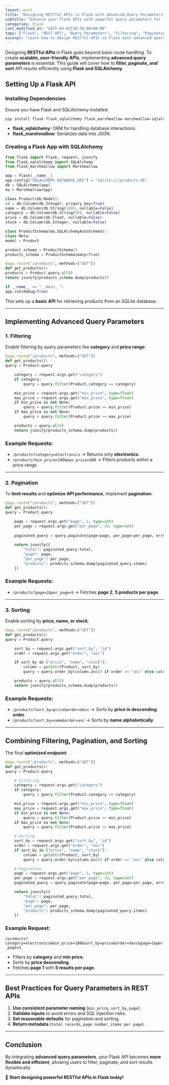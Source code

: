 ```yaml
---
layout: post
title: "Designing RESTful APIs in Flask with Advanced Query Parameters"
subtitle: "Enhance your Flask APIs with powerful query parameters for filtering, pagination, and sorting"
categories: Flask
last_modified_at: "2025-04-03T10:30:00+00:00"
tags: ["Flask", "REST API", "Query Parameters", "Filtering", "Pagination", "Sorting"]
excerpt: "Learn how to design RESTful APIs in Flask with advanced query parameters for efficient data retrieval, including filtering, pagination, and sorting techniques."
---
```

Designing **RESTful APIs** in Flask goes beyond basic route handling. To create **scalable, user-friendly APIs**, implementing **advanced query parameters** is essential. This guide will cover how to **filter, paginate, and sort** API results efficiently using **Flask and SQLAlchemy**.

## Setting Up a Flask API

### Installing Dependencies

Ensure you have Flask and SQLAlchemy installed:

```sh
pip install flask flask_sqlalchemy flask_marshmallow marshmallow-sqlalchemy
```

- **flask_sqlalchemy**: ORM for handling database interactions.
- **flask_marshmallow**: Serializes data into JSON.

### Creating a Flask App with SQLAlchemy

```python
from flask import Flask, request, jsonify
from flask_sqlalchemy import SQLAlchemy
from flask_marshmallow import Marshmallow

app = Flask(__name__)
app.config["SQLALCHEMY_DATABASE_URI"] = "sqlite:///products.db"
db = SQLAlchemy(app)
ma = Marshmallow(app)

class Product(db.Model):
id = db.Column(db.Integer, primary_key=True)
name = db.Column(db.String(100), nullable=False)
category = db.Column(db.String(50), nullable=False)
price = db.Column(db.Float, nullable=False)
stock = db.Column(db.Integer, nullable=False)

class ProductSchema(ma.SQLAlchemyAutoSchema):
class Meta:
model = Product

product_schema = ProductSchema()
products_schema = ProductSchema(many=True)

@app.route("/products", methods=["GET"])
def get_products():
products = Product.query.all()
return jsonify(products_schema.dump(products))

if __name__ == "__main__":
app.run(debug=True)
```

This sets up a **basic API** for retrieving products from an SQLite database.

---

## Implementing Advanced Query Parameters

### 1. Filtering

Enable filtering by query parameters like **category** and **price range**:

```python
@app.route("/products", methods=["GET"])
def get_products():
query = Product.query

    category = request.args.get("category")
    if category:
        query = query.filter(Product.category == category)

    min_price = request.args.get("min_price", type=float)
    max_price = request.args.get("max_price", type=float)
    if min_price is not None:
        query = query.filter(Product.price >= min_price)
    if max_price is not None:
        query = query.filter(Product.price <= max_price)

    products = query.all()
    return jsonify(products_schema.dump(products))
```

### Example Requests:

- `/products?category=electronics` → Returns only **electronics**.
- `/products?min_price=100&max_price=500` → Filters products within a price range.

---

### 2. Pagination

To **limit results** and **optimize API performance**, implement **pagination**:

```python
@app.route("/products", methods=["GET"])
def get_products():
query = Product.query

    page = request.args.get("page", 1, type=int)
    per_page = request.args.get("per_page", 10, type=int)
    
    paginated_query = query.paginate(page=page, per_page=per_page, error_out=False)
    
    return jsonify({
        "total": paginated_query.total,
        "page": page,
        "per_page": per_page,
        "products": products_schema.dump(paginated_query.items)
    })
```

### Example Requests:

- `/products?page=2&per_page=5` → Fetches **page 2**, **5 products per page**.

---

### 3. Sorting

Enable sorting by **price, name, or stock**:

```python
@app.route("/products", methods=["GET"])
def get_products():
query = Product.query

    sort_by = request.args.get("sort_by", "id")
    order = request.args.get("order", "asc")

    if sort_by in ["price", "name", "stock"]:
        column = getattr(Product, sort_by)
        query = query.order_by(column.asc() if order == "asc" else column.desc())

    products = query.all()
    return jsonify(products_schema.dump(products))
```

### Example Requests:

- `/products?sort_by=price&order=desc` → Sorts by **price in descending order**.
- `/products?sort_by=name&order=asc` → Sorts by **name alphabetically**.

---

## Combining Filtering, Pagination, and Sorting

The final **optimized endpoint**:

```python
@app.route("/products", methods=["GET"])
def get_products():
query = Product.query

    # Filtering
    category = request.args.get("category")
    if category:
        query = query.filter(Product.category == category)

    min_price = request.args.get("min_price", type=float)
    max_price = request.args.get("max_price", type=float)
    if min_price is not None:
        query = query.filter(Product.price >= min_price)
    if max_price is not None:
        query = query.filter(Product.price <= max_price)

    # Sorting
    sort_by = request.args.get("sort_by", "id")
    order = request.args.get("order", "asc")
    if sort_by in ["price", "name", "stock"]:
        column = getattr(Product, sort_by)
        query = query.order_by(column.asc() if order == "asc" else column.desc())

    # Pagination
    page = request.args.get("page", 1, type=int)
    per_page = request.args.get("per_page", 10, type=int)
    paginated_query = query.paginate(page=page, per_page=per_page, error_out=False)

    return jsonify({
        "total": paginated_query.total,
        "page": page,
        "per_page": per_page,
        "products": products_schema.dump(paginated_query.items)
    })
```

### Example Request:

`/products?category=electronics&min_price=100&sort_by=price&order=desc&page=1&per_page=5`

- Filters by **category** and **min price**.
- Sorts by **price descending**.
- Fetches **page 1** with **5 results per page**.

---

## Best Practices for Query Parameters in REST APIs

1. **Use consistent parameter naming** (`min_price`, `sort_by`, `page`).
2. **Validate inputs** to avoid errors and SQL injection risks.
3. **Set reasonable defaults** for pagination and sorting.
4. **Return metadata** (`total records`, `page number`, `items per page`).

---

## Conclusion

By integrating **advanced query parameters**, your Flask API becomes **more flexible and efficient**, allowing users to filter, paginate, and sort results dynamically.

🚀 **Start designing powerful RESTful APIs in Flask today!**  
